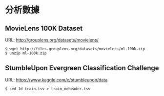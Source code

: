 # 分析數據

## MovieLens 100K Dataset
URL: http://grouplens.org/datasets/movielens/
```shell
$ wget http://files.grouplens.org/datasets/movielens/ml-100k.zip
$ unzip ml-100k.zip
```

## StumbleUpon Evergreen Classification Challenge
URL: https://www.kaggle.com/c/stumbleupon/data
```shell
$ sed 1d train.tsv > train_noheader.tsv
```
